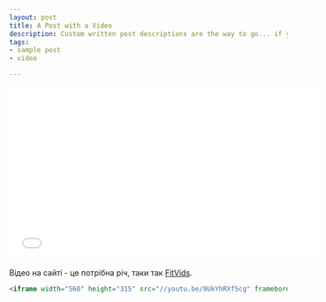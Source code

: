 ```yaml
---
layout: post
title: A Post with a Video
description: Custom written post descriptions are the way to go... if you're not lazy.
tags:
- sample post
- video

---
```

<iframe src="[https://www.youtube.com/embed/9UkYhRXf5cg](https://www.youtube.com/embed/9UkYhRXf5cg "https://www.youtube.com/embed/9UkYhRXf5cg")" width="560" height="315" frameborder="0"></iframe>

Відео на сайті - це потрібна річ, таки так [FitVids](http://fitvidsjs.com/).

```html
<iframe width="560" height="315" src="//youtu.be/9UkYhRXf5cg" frameborder="0"></iframe>
```